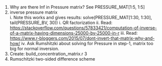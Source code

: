 1. Why are there Inf in Pressure matrix? See PRESSURE_MAT[1:5, 1:5]
2. inverse pressure matrix  
    i. Note this works and gives results: solve(PRESSURE_MAT[1:30, 1:30], tail(PRESSURE_BV, 30))
    i. QR factorization
    ii. Read: https://stackoverflow.com/questions/57833421/computation-of-inverse-of-a-matrix-having-dimensions-25000-by-25000-in-r
    iii. Read: https://www.r-bloggers.com/2015/07/dont-invert-that-matrix-why-and-how/
    iv. Ask Rumshitzki about solving for Pressure in step-1, matrix too big for normal inversion. 
3. Create: build_concentration_matrix.r  3
4. Rumschitzki two-sided difference scheme   
